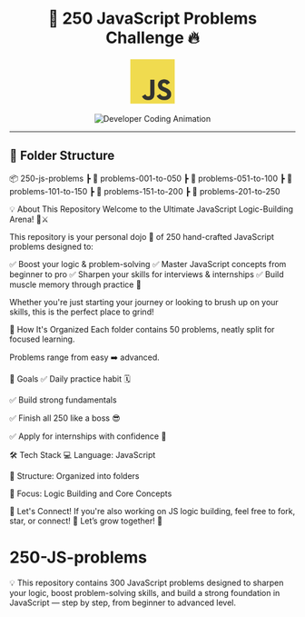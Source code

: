 <h1 align="center">🚀 250 JavaScript Problems Challenge 🔥</h1>
<p align="center">
  <img src="https://raw.githubusercontent.com/devicons/devicon/master/icons/javascript/javascript-original.svg" width="80" alt="JavaScript Logo" />
</p>
<p align="center">
  <img src="https://img.freepik.com/premium-photo/young-programmer-enthusiastically-coding-futuristic-neonlit-room_71756-13854.jpg?ga=GA1.1.904921068.1702209666&semt=ais_hybrid&w=740" width="360" alt="Developer Coding Animation" />
</p>






---

## 📁 Folder Structure

📦 250-js-problems
 ┣ 📂 problems-001-to-050
 ┣ 📂 problems-051-to-100
 ┣ 📂 problems-101-to-150
 ┣ 📂 problems-151-to-200
 ┣ 📂 problems-201-to-250


💡 About This Repository
Welcome to the Ultimate JavaScript Logic-Building Arena! 🧠⚔️

This repository is your personal dojo 🥋 of 250 hand-crafted JavaScript problems designed to:

✅ Boost your logic & problem-solving
✅ Master JavaScript concepts from beginner to pro
✅ Sharpen your skills for interviews & internships
✅ Build muscle memory through practice 💪

Whether you're just starting your journey or looking to brush up on your skills, this is the perfect place to grind!

🧩 How It's Organized
Each folder contains 50 problems, neatly split for focused learning.

Problems range from easy ➡️ advanced.


🎯 Goals
✅ Daily practice habit 🗓️

✅ Build strong fundamentals

✅ Finish all 250 like a boss 😎

✅ Apply for internships with confidence 💼

🛠️ Tech Stack
💻 Language: JavaScript

📂 Structure: Organized into folders

🧠 Focus: Logic Building and Core Concepts

📣 Let's Connect!
If you're also working on JS logic building, feel free to fork, star, or connect! 💫
Let’s grow together! 🚀
# 250-JS-problems
💡 This repository contains 300 JavaScript problems designed to sharpen your logic, boost problem-solving skills, and build a strong foundation in JavaScript — step by step, from beginner to advanced level.
